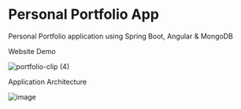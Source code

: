 # Personal Portfolio App
Personal Portfolio application using Spring Boot, Angular &amp; MongoDB

Website Demo

![portfolio-clip (4)](https://user-images.githubusercontent.com/79001730/159663197-db263238-7ef7-44ab-abe7-d536f924438e.gif)


Application Architecture

![image](https://user-images.githubusercontent.com/79001730/159654569-cc4cf51d-226c-465a-bfb0-434b59dce431.png)
